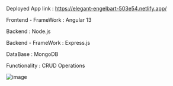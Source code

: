Deployed App link : https://elegant-engelbart-503e54.netlify.app/

Frontend - FrameWork : Angular 13

Backend : Node.js 

Backend - FrameWork : Express.js

DataBase : MongoDB

Functionality : CRUD Operations

![image](https://user-images.githubusercontent.com/43378477/158624122-65595679-552f-4954-86f6-c254bcac1c9c.png)



